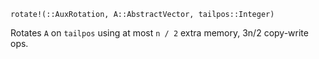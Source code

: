 ```
rotate!(::AuxRotation, A::AbstractVector, tailpos::Integer)
```

Rotates `A` on `tailpos` using at most `n / 2` extra memory, 3n/2 copy-write ops.
